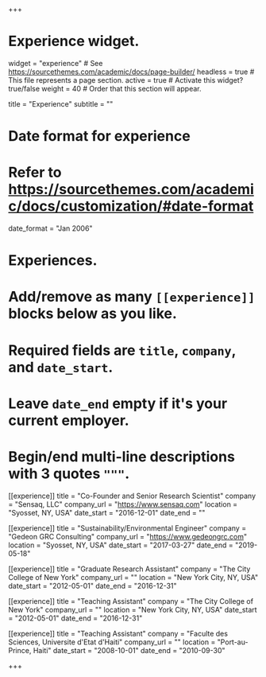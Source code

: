 +++
# Experience widget.
widget = "experience"  # See https://sourcethemes.com/academic/docs/page-builder/
headless = true  # This file represents a page section.
active = true  # Activate this widget? true/false
weight = 40  # Order that this section will appear.

title = "Experience"
subtitle = ""

# Date format for experience
#   Refer to https://sourcethemes.com/academic/docs/customization/#date-format
date_format = "Jan 2006"

# Experiences.
#   Add/remove as many `[[experience]]` blocks below as you like.
#   Required fields are `title`, `company`, and `date_start`.
#   Leave `date_end` empty if it's your current employer.
#   Begin/end multi-line descriptions with 3 quotes `"""`.
[[experience]]
  title = "Co-Founder and Senior Research Scientist"
  company = "Sensaq, LLC"
  company_url = "https://www.sensaq.com"
  location = "Syosset, NY, USA"
  date_start = "2016-12-01"
  date_end = ""

[[experience]]
  title = "Sustainability/Environmental Engineer"
  company = "Gedeon GRC Consulting"
  company_url = "https://www.gedeongrc.com"
  location = "Syosset, NY, USA"
  date_start = "2017-03-27"
  date_end = "2019-05-18"
  
[[experience]]
  title = "Graduate Research Assistant"
  company = "The City College of New York"
  company_url = ""
  location = "New York City, NY, USA"
  date_start = "2012-05-01"
  date_end = "2016-12-31"
  
[[experience]]
  title = "Teaching Assistant"
  company = "The City College of New York"
  company_url = ""
  location = "New York City, NY, USA"
  date_start = "2012-05-01"
  date_end = "2016-12-31"
  
[[experience]]
  title = "Teaching Assistant"
  company = "Faculte des Sciences, Universite d'Etat d'Haiti"
  company_url = ""
  location = "Port-au-Prince, Haiti"
  date_start = "2008-10-01"
  date_end = "2010-09-30"
  
+++
